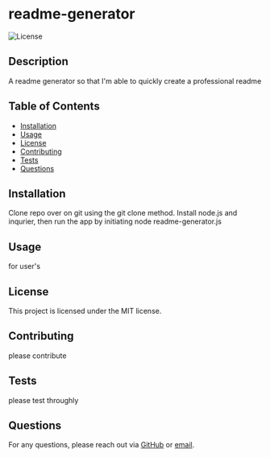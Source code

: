 
# readme-generator

![License](https://img.shields.io/badge/license-MIT-blue.svg)

## Description
A readme generator so that I'm able to quickly create a professional readme

## Table of Contents
- [Installation](#installation)
- [Usage](#usage)
- [License](#license)
- [Contributing](#contributing)
- [Tests](#tests)
- [Questions](#questions)

## Installation
Clone repo over on git using the git clone method. Install node.js and inqurier, then run the app by initiating node readme-generator.js

## Usage
for user's

## License
This project is licensed under the MIT license.

## Contributing
please contribute

## Tests
please test throughly

## Questions
For any questions, please reach out via [GitHub](https://github.com/GriffinB97) or [email](mailto:gbaker24@uncc.edu).
